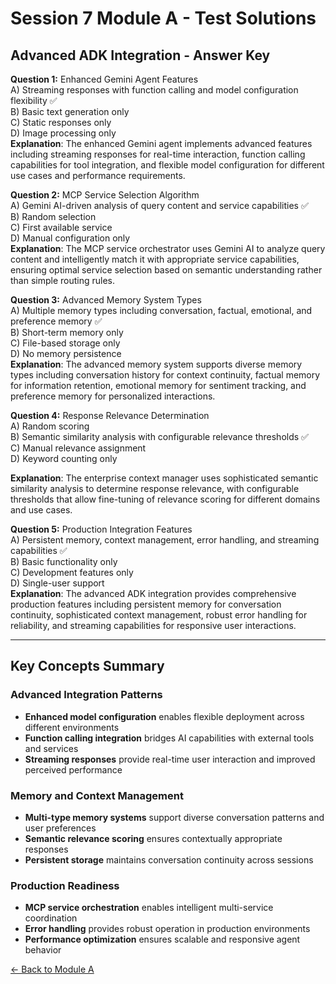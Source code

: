 # Session 7 Module A - Test Solutions

## Advanced ADK Integration - Answer Key

**Question 1:** Enhanced Gemini Agent Features  
A) Streaming responses with function calling and model configuration flexibility ✅  
B) Basic text generation only  
C) Static responses only  
D) Image processing only  
**Explanation**: The enhanced Gemini agent implements advanced features including streaming responses for real-time interaction, function calling capabilities for tool integration, and flexible model configuration for different use cases and performance requirements.

**Question 2:** MCP Service Selection Algorithm  
A) Gemini AI-driven analysis of query content and service capabilities ✅  
B) Random selection  
C) First available service  
D) Manual configuration only  
**Explanation**: The MCP service orchestrator uses Gemini AI to analyze query content and intelligently match it with appropriate service capabilities, ensuring optimal service selection based on semantic understanding rather than simple routing rules.

**Question 3:** Advanced Memory System Types  
A) Multiple memory types including conversation, factual, emotional, and preference memory ✅  
B) Short-term memory only  
C) File-based storage only  
D) No memory persistence  
**Explanation**: The advanced memory system supports diverse memory types including conversation history for context continuity, factual memory for information retention, emotional memory for sentiment tracking, and preference memory for personalized interactions.

**Question 4:** Response Relevance Determination  
A) Random scoring  
B) Semantic similarity analysis with configurable relevance thresholds ✅  
C) Manual relevance assignment  
D) Keyword counting only  


**Explanation**: The enterprise context manager uses sophisticated semantic similarity analysis to determine response relevance, with configurable thresholds that allow fine-tuning of relevance scoring for different domains and use cases.

**Question 5:** Production Integration Features  
A) Persistent memory, context management, error handling, and streaming capabilities ✅  
B) Basic functionality only  
C) Development features only  
D) Single-user support  
**Explanation**: The advanced ADK integration provides comprehensive production features including persistent memory for conversation continuity, sophisticated context management, robust error handling for reliability, and streaming capabilities for responsive user interactions.

---

## Key Concepts Summary

### Advanced Integration Patterns
- **Enhanced model configuration** enables flexible deployment across different environments
- **Function calling integration** bridges AI capabilities with external tools and services
- **Streaming responses** provide real-time user interaction and improved perceived performance

### Memory and Context Management
- **Multi-type memory systems** support diverse conversation patterns and user preferences
- **Semantic relevance scoring** ensures contextually appropriate responses
- **Persistent storage** maintains conversation continuity across sessions

### Production Readiness
- **MCP service orchestration** enables intelligent multi-service coordination
- **Error handling** provides robust operation in production environments
- **Performance optimization** ensures scalable and responsive agent behavior

[← Back to Module A](Session7_ModuleA_Advanced_ADK_Integration.md)